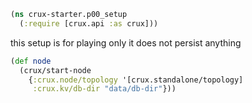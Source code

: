 ``` clojure 
(ns crux-starter.p00_setup
  (:require [crux.api :as crux]))
```
this setup is for playing only
it does not persist anything  

``` clojure 
(def node
  (crux/start-node
    {:crux.node/topology '[crux.standalone/topology]
     :crux.kv/db-dir "data/db-dir"}))
```